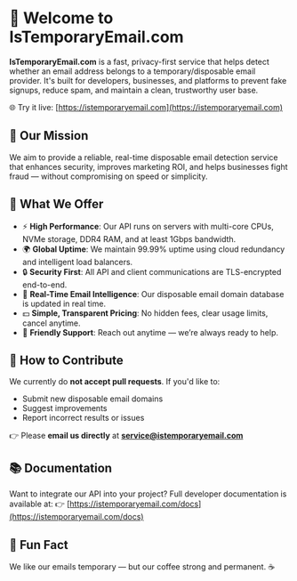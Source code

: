 # 👋 Welcome to IsTemporaryEmail.com

**IsTemporaryEmail.com** is a fast, privacy-first service that helps detect whether an email address belongs to a temporary/disposable email provider. It's built for developers, businesses, and platforms to prevent fake signups, reduce spam, and maintain a clean, trustworthy user base.

🌐 Try it live: [https://istemporaryemail.com](https://istemporaryemail.com)

## 🚀 Our Mission

We aim to provide a reliable, real-time disposable email detection service that enhances security, improves marketing ROI, and helps businesses fight fraud — without compromising on speed or simplicity.

## 🔧 What We Offer

* ⚡ **High Performance**: Our API runs on servers with multi-core CPUs, NVMe storage, DDR4 RAM, and at least 1Gbps bandwidth.
* 🌍 **Global Uptime**: We maintain 99.99% uptime using cloud redundancy and intelligent load balancers.
* 🔒 **Security First**: All API and client communications are TLS-encrypted end-to-end.
* 📡 **Real-Time Email Intelligence**: Our disposable email domain database is updated in real time.
* 💵 **Simple, Transparent Pricing**: No hidden fees, clear usage limits, cancel anytime.
* 🙌 **Friendly Support**: Reach out anytime — we’re always ready to help.

## 🌱 How to Contribute

We currently do **not accept pull requests**. If you'd like to:

* Submit new disposable email domains
* Suggest improvements
* Report incorrect results or issues

👉 Please **email us directly** at **[service@istemporaryemail.com](mailto:service@istemporaryemail.com)**

## 📚 Documentation

Want to integrate our API into your project? Full developer documentation is available at:
👉 [https://istemporaryemail.com/docs](https://istemporaryemail.com/docs)

## 🍳 Fun Fact

We like our emails temporary — but our coffee strong and permanent. ☕️
